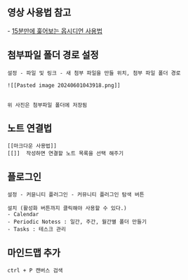 
## 영상 사용법 참고

 - [15분만에 훑어보는 옵시디언 사용법](https://www.youtube.com/watch?v=ZuEu8SDqHOE&ab_channel=%EC%83%9D%EC%82%B0%EC%84%B1%EB%B9%8C%EB%A6%AC%EC%96%B8%EC%8B%9C%EC%95%88)
	 

## 첨부파일 폴더 경로 설정

	설정 - 파일 및 링크 - 새 첨부 파일을 만들 위치, 첨부 파일 폴더 경로

	![[Pasted image 20240601043918.png]]
	

	위 사진은 첨부파일 폴더에 저장됨


## 노트 연결법

	[[마크다운 사용법]]  
	[[]]  작성하면 연결할 노트 목록을 선택 해주기


## 플로그인

	설정 - 커뮨니티 플러그인 - 커뮤니티 플러그인 탐색 버튼

	설치 (활성화 버튼까지 클릭해야 사용할 수 있다.)
	- Calendar
	- Periodic Notess : 일간, 주간, 월간별 폴더 만들기
	- Tasks : 테스크 관리 

## 마인드맵 추가

	ctrl + P 캔버스 검색


